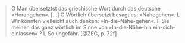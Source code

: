 > G    Man übersetztst das griechische Wort durch das deutsche »Herangehen«. \[…\]
> G    Wörtlich übersetzt besagt es: »Nahegehen«.
> L    Wir könnten vielleicht auch denken: »In-die-Nähe-gehen«.
> F    Sie meinen das ganz wörtlich im Sinne von »In-die-Nähe-hin ein-sich-einlassen« ?
> L    So ungefähr. [@ZEG, p. 72f]